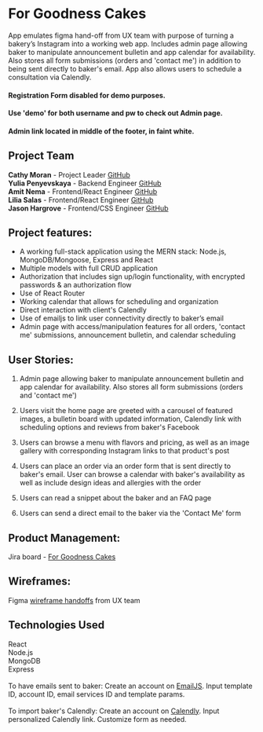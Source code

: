 # For Goodness Cakes

App emulates figma hand-off from UX team with purpose of turning a bakery’s Instagram into a working web app. Includes admin page allowing baker to manipulate announcement bulletin and app calendar for availability. Also stores all form submissions (orders and 'contact me') in addition to being sent directly to baker's email. App also allows users to schedule a consultation via Calendly.

#### Registration Form disabled for demo purposes.
#### Use 'demo' for both username and pw to check out Admin page.
#### Admin link located in middle of the footer, in faint white.


## Project Team   

**Cathy Moran**       - Project Leader            [GitHub](https://github.com/morancathy)\
**Yulia Penyevskaya** - Backend Engineer          [GitHub](https://github.com/Yuliap21)\
**Amit Nema**         - Frontend/React Engineer   [GitHub](https://github.com/en-coded)\
**Lilia Salas**       - Frontend/React Engineer   [GitHub](https://github.com/liliasn24)\
**Jason Hargrove**    - Frontend/CSS Engineer     [GitHub](https://github.com/Jason-Hargrove)


## Project features:

  - A working full-stack application using the MERN stack: Node.js, MongoDB/Mongoose, Express and React
  - Multiple models with full CRUD application
  - Authorization that includes sign up/login functionality, with encrypted passwords & an authorization flow
  - Use of React Router
  - Working calendar that allows for scheduling and organization
  - Direct interaction with client's Calendly
  - Use of emailjs to link user connectivity directly to baker’s email
  - Admin page with access/manipulation features for all orders, 'contact me' submissions, announcement bulletin, and calendar scheduling


## User Stories:

  1. Admin page allowing baker to manipulate announcement bulletin and app calendar for availability. Also stores all form submissions (orders and 'contact me')

  2. Users visit the home page are greeted with a carousel of featured images, a bulletin board with updated information, Calendly link with scheduling options and reviews from baker's Facebook

  3. Users can browse a menu with flavors and pricing, as well as an image gallery with corresponding Instagram links to that product's post

  4. Users can place an order via an order form that is sent directly to baker's email. User can browse a calendar with baker's availability as well as include design ideas and allergies with the order

  5. Users can read a snippet about the baker and an FAQ page

  6. Users can send a direct email to the baker via the 'Contact Me' form


## Product Management:

  Jira board - [For Goodness Cakes](https://ga-hypatia.atlassian.net/jira/software/projects/U4P/boards/7)


## Wireframes:

  Figma [wireframe handoffs](https://www.figma.com/file/wn1CBHf78At9NwYtotzk7g/P6-Wireframes?node-id=25%3A470) from UX team


## Technologies Used  

React\
Node.js\
MongoDB\
Express\
\
To have emails sent to baker: Create an account on [EmailJS](https://www.emailjs.com). Input template ID, account ID, email services ID and template params.  \
\
To import baker's Calendly: Create an account on [Calendly](https://calendly.com/). Input personalized Calendly link. Customize form as needed.
